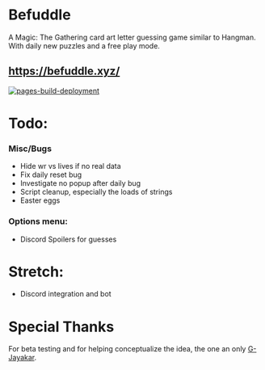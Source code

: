 # Befuddle
A Magic: The Gathering card art letter guessing game similar to Hangman. With daily new puzzles and a free play mode.

## https://befuddle.xyz/

[![pages-build-deployment](https://github.com/suitangi/Befuddle/actions/workflows/pages/pages-build-deployment/badge.svg)](https://github.com/suitangi/Befuddle/actions/workflows/pages/pages-build-deployment)

# Todo:

### Misc/Bugs
-   Hide wr vs lives if no real data
-   Fix daily reset bug
-   Investigate no popup after daily bug
-   Script cleanup, especially the loads of strings
-   Easter eggs

### Options menu:
-   Discord Spoilers for guesses

# Stretch:
-   Discord integration and bot

# Special Thanks
For beta testing and for helping conceptualize the idea, the one an only [G-Jayakar](https://github.com/G-Jayakar).
